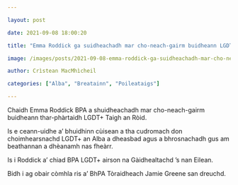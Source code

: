 ```yaml
---

layout: post

date: 2021-09-08 18:00:20

title: "Emma Roddick ga suidheachadh mar cho-neach-gairm buidheann LGDT+ Taigh an Ròid"

image: /images/posts/2021-09-08-emma-roddick-ga-suidheachadh-mar-cho-neach-gairm-buidheann-lgdt-taigh-an-roid.webp

author: Crìstean MacMhìcheil

categories: ["Alba", "Breatainn", "Poileataigs"]

---
```


Chaidh Emma Roddick BPA a shuidheachadh mar cho-neach-gairm buidheann thar-phàrtaidh LGDT+ Taigh an Ròid.

Is e ceann-uidhe a’ bhuidhinn cùisean a tha cudromach don choimhearsnachd LGDT+ an Alba a dheasbad agus a bhrosnachadh gus am beathannan a dhèanamh nas fheàrr.

Is i Roddick a’ chiad BPA LGDT+ airson na Gàidhealtachd ’s nan Eilean.

Bidh i ag obair còmhla ris a’ BhPA Tòraidheach Jamie Greene san dreuchd.
